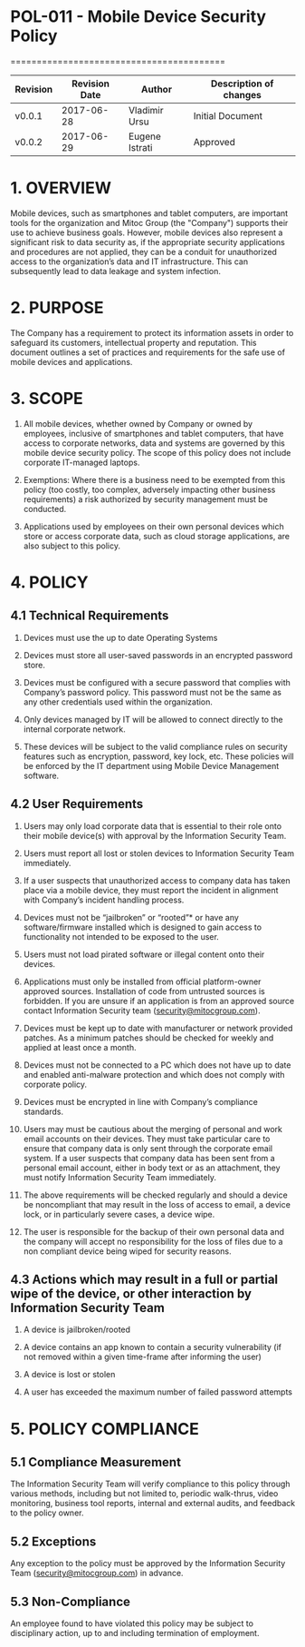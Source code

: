 # POL-011 - Mobile Device Security Policy
=========================================


Revision | Revision Date | Author | Description of changes
-------- | ------------- | ------ | ----------------------
v0.0.1 | 2017-06-28 | Vladimir Ursu | Initial Document
v0.0.2 | 2017-06-29 | Eugene Istrati | Approved


# 1. OVERVIEW

Mobile devices, such as smartphones and tablet computers, are important tools for the organization and Mitoc Group (the "Company") supports their use to achieve business goals. However, mobile devices also represent a significant risk to data security as, if the appropriate security applications and procedures are not applied, they can be a conduit for unauthorized access to the organization’s data and IT infrastructure. This can subsequently lead to data leakage and system infection. 


# 2. PURPOSE

The Company has a requirement to protect its information assets in order to safeguard its customers, intellectual property and reputation. This document outlines a set of practices and requirements for the safe use of mobile devices and applications.


# 3. SCOPE

1. All mobile devices, whether owned by Company or owned by employees, inclusive of smartphones and tablet computers, that have access to corporate networks, data and systems are governed by this mobile device security policy. The scope of this policy does not include corporate IT-managed laptops.

2. Exemptions: Where there is a business need to be exempted from this policy (too costly, too complex, adversely impacting other business requirements) a risk authorized by security management must be conducted.

3. Applications used by employees on their own personal devices which store or access corporate data, such as cloud storage applications, are also subject to this policy.


# 4. POLICY 

## 4.1 Technical Requirements

1. Devices must use the up to date Operating Systems

2. Devices must store all user-saved passwords in an encrypted password store.

3. Devices must be configured with a secure password that complies with Company’s password policy. This password must not be the same as any other credentials used within the organization.

4. Only devices managed by IT will be allowed to connect directly to the internal corporate network.

5. These devices will be subject to the valid compliance rules on security features such as encryption, password, key lock, etc. These policies will be enforced by the IT department using Mobile Device Management software.

## 4.2 User Requirements

1. Users may only load corporate data that is essential to their role onto their mobile device(s) with approval by the Information Security Team.

2. Users must report all lost or stolen devices to Information Security Team immediately.

3. If a user suspects that unauthorized access to company data has taken place via a mobile device, they must report the incident in alignment with Company’s incident handling process.

4. Devices must not be “jailbroken” or “rooted”* or have any software/firmware installed which is designed to gain access to functionality not intended to be exposed to the user.

5. Users must not load pirated software or illegal content onto their devices.

6. Applications must only be installed from official platform-owner approved sources. Installation of code from untrusted sources is forbidden. If you are unsure if an application is from an approved source contact Information Security team (security@mitocgroup.com).

7. Devices must be kept up to date with manufacturer or network provided patches. As a minimum patches should be checked for weekly and applied at least once a month.

8. Devices must not be connected to a PC which does not have up to date and enabled anti-malware protection and which does not comply with corporate policy.

9. Devices must be encrypted in line with Company’s compliance standards.

10. Users may must be cautious about the merging of personal and work email accounts on their devices. They must take particular care to ensure that company data is only sent through the corporate email system. If a user suspects that company data has been sent from a personal email account, either in body text or as an attachment, they must notify Information Security Team immediately.

11. The above requirements will be checked regularly and should a device be noncompliant that may result in the loss of access to email, a device lock, or in particularly severe cases, a device wipe.

12. The user is responsible for the backup of their own personal data and the company will accept no responsibility for the loss of files due to a non compliant device being wiped for security reasons.

## 4.3 Actions which may result in a full or partial wipe of the device, or other interaction by Information Security Team

1. A device is jailbroken/rooted

2. A device contains an app known to contain a security vulnerability (if not removed within a given time-frame after informing the user)

3. A device is lost or stolen

4. A user has exceeded the maximum number of failed password attempts


# 5. POLICY COMPLIANCE 

## 5.1	Compliance Measurement

The Information Security Team will verify compliance to this policy through various methods, including but not limited to, periodic walk-thrus, video monitoring, business tool reports, internal and external audits, and feedback to the policy owner. 

##  5.2	Exceptions

Any exception to the policy must be approved by the Information Security Team (security@mitocgroup.com) in advance.

##  5.3	Non-Compliance

An employee found to have violated this policy may be subject to disciplinary action, up to and including termination of employment. 
